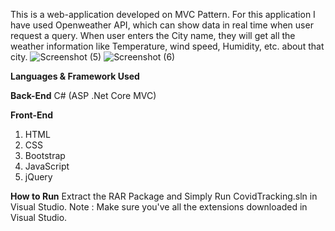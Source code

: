 This is a web-application developed on MVC Pattern. For this application I have used Openweather API, which can show data in real time when user request a query. 
When user enters the City name, they will get all the weather information like Temperature, wind speed, Humidity, etc. about that city. 
![Screenshot (5)](https://user-images.githubusercontent.com/75582871/152462276-f5458ba0-d9f5-438b-bd22-1523ed3ce47a.png)
![Screenshot (6)](https://user-images.githubusercontent.com/75582871/152462278-b83f1220-0817-45c0-b103-685b361b42c3.png)


**Languages & Framework Used**

**Back-End**
C# (ASP .Net Core MVC)

**Front-End**
1. HTML
2. CSS
3. Bootstrap
4. JavaScript
5. jQuery

**How to Run**
Extract the RAR Package and Simply Run CovidTracking.sln in Visual Studio. Note : Make sure you've all the extensions downloaded in Visual Studio.
